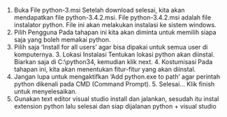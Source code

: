 1. Buka File python-3.msi Setelah download selesai, kita akan mendapatkan file python-3.4.2.msi. File python-3.4.2.msi adalah file instalator python. File ini akan melakukan instalasi ke sistem windows.
2. Pilih Pengguna Pada tahapan ini kita akan diminta untuk memilih siapa saja yang boleh memakai python.
3. Pilih saja ‘Install for all users’ agar bisa dipakai untuk semua user di komputernya. 3. Lokasi Instalasi Tentukan lokasi python akan diinstal. Biarkan saja di C:\python34, kemudian klik next. 4. Kostumisasi Pada tahapan ini, kita akan menentukan fitur-fitur yang akan diinstal.
4. Jangan lupa untuk mengaktifkan ‘Add python.exe to path’ agar perintah python dikenali pada CMD (Command Prompt). 5. Selesai… Klik finish untuk menyelesaikan.
5. Gunakan text editor visual studio install dan jalankan, sesudah itu instal extension python lalu selesai dan siap dijalanan python + visual studio